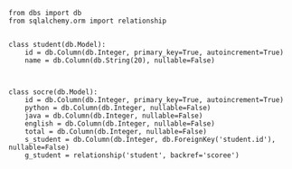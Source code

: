     from dbs import db
    from sqlalchemy.orm import relationship
    
    
    class student(db.Model):
        id = db.Column(db.Integer, primary_key=True, autoincrement=True)
        name = db.Column(db.String(20), nullable=False)
    
    
    
    class socre(db.Model):
        id = db.Column(db.Integer, primary_key=True, autoincrement=True)
        python = db.Column(db.Integer, nullable=False)
        java = db.Column(db.Integer, nullable=False)
        english = db.Column(db.Integer, nullable=False)
        total = db.Column(db.Integer, nullable=False)
        s_student = db.Column(db.Integer, db.ForeignKey('student.id'), nullable=False)
        g_student = relationship('student', backref='scoree')
    
    


